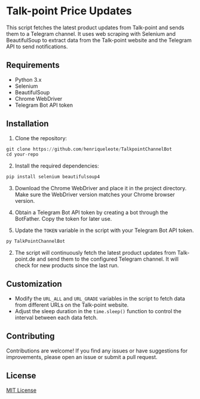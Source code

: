 # Talk-point Price Updates

This script fetches the latest product updates from Talk-point and sends them to a Telegram channel. It uses web scraping with Selenium and BeautifulSoup to extract data from the Talk-point website and the Telegram API to send notifications.

## Requirements

- Python 3.x
- Selenium
- BeautifulSoup
- Chrome WebDriver
- Telegram Bot API token

## Installation

1. Clone the repository:

```python
git clone https://github.com/henriqueleote/TalkpointChannelBot
cd your-repo
```

2. Install the required dependencies:

```python
pip install selenium beautifulsoup4
```

3. Download the Chrome WebDriver and place it in the project directory. Make sure the WebDriver version matches your Chrome browser version.

4. Obtain a Telegram Bot API token by creating a bot through the BotFather. Copy the token for later use.

5. Update the `TOKEN` variable in the script with your Telegram Bot API token.
```python
py TalkPointChannelBot
```

2. The script will continuously fetch the latest product updates from Talk-point.de and send them to the configured Telegram channel. It will check for new products since the last run.

## Customization

- Modify the `URL_ALL` and `URL_GRADE` variables in the script to fetch data from different URLs on the Talk-point website.
- Adjust the sleep duration in the `time.sleep()` function to control the interval between each data fetch.

## Contributing

Contributions are welcome! If you find any issues or have suggestions for improvements, please open an issue or submit a pull request.

## License

[MIT License](LICENSE)